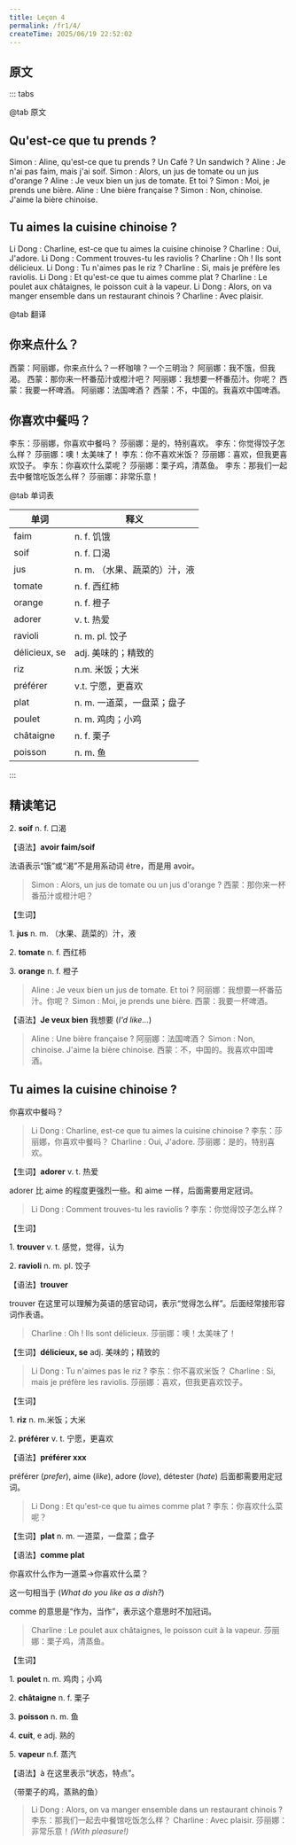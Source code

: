 ```yaml
---
title: Leçon 4
permalink: /fr1/4/
createTime: 2025/06/19 22:52:02
---
```


## 原文

::: tabs

@tab 原文

## Qu'est-ce que tu prends ?

Simon : Aline, qu'est-ce que tu prends ? Un Café ? Un sandwich ?
Aline : Je n'ai pas faim, mais j'ai soif.
Simon : Alors, un jus de tomate ou un jus d'orange ?
Aline : Je veux bien un jus de tomate. Et toi ?
Simon : Moi, je prends une bière.
Aline : Une bière française ?
Simon : Non, chinoise. J'aime la bière chinoise.

## Tu aimes la cuisine chinoise ?

Li Dong : Charline, est-ce que tu aimes la cuisine chinoise ?
Charline : Oui, J'adore.
Li Dong : Comment trouves-tu les raviolis ?
Charline : Oh ! Ils sont délicieux.
Li Dong : Tu n'aimes pas le riz ?
Charline : Si, mais je préfère les raviolis.
Li Dong : Et qu'est-ce que tu aimes comme plat ?
Charline : Le poulet aux châtaignes, le poisson cuit à la vapeur.
Li Dong : Alors, on va manger ensemble dans un restaurant chinois ?
Charline : Avec plaisir.

@tab 翻译

## 你来点什么？

西蒙：阿丽娜，你来点什么？一杯咖啡？一个三明治？
阿丽娜：我不饿，但我渴。
西蒙：那你来一杯番茄汁或橙汁吧？
阿丽娜：我想要一杯番茄汁。你呢？
西蒙：我要一杯啤酒。
阿丽娜：法国啤酒？
西蒙：不，中国的。我喜欢中国啤酒。

## 你喜欢中餐吗？

李东：莎丽娜，你喜欢中餐吗？
莎丽娜：是的，特别喜欢。
李东：你觉得饺子怎么样？
莎丽娜：噢！太美味了！
李东：你不喜欢米饭？
莎丽娜：喜欢，但我更喜欢饺子。
李东：你喜欢什么菜呢？
莎丽娜：栗子鸡，清蒸鱼。
李东：那我们一起去中餐馆吃饭怎么样？
莎丽娜：非常乐意！

@tab 单词表

| 单词            | 释义                |
|---------------|-------------------|
| faim          | n. f. 饥饿          |
| soif          | n. f. 口渴          |
| jus           | n. m. （水果、蔬菜的）汁，液 |
| tomate        | n. f. 西红柿         |
| orange        | n. f. 橙子          |
| adorer        | v. t. 热爱          |
| ravioli       | n. m. pl. 饺子      |
| délicieux, se | adj. 美味的；精致的      |
| riz           | n.m. 米饭；大米        |
| préférer      | v.t. 宁愿，更喜欢       |
| plat          | n. m. 一道菜，一盘菜；盘子  |
| poulet        | n. m. 鸡肉；小鸡       |
| châtaigne     | n. f. 栗子          |
| poisson       | n. m. 鱼           |


:::

## 精读笔记

2. **soif** n. f. 口渴

【语法】**avoir faim/soif**

法语表示“饿”或“渴”不是用系动词 être，而是用 avoir。

 

> Simon : Alors, un jus de tomate ou un jus d'orange ?
西蒙：那你来一杯番茄汁或橙汁吧？
> 

【生词】

1. **jus** n. m. （水果、蔬菜的）汁，液

2. **tomate** n. f. 西红柿

3. **orange** n. f. 橙子

 

> Aline : Je veux bien un jus de tomate. Et toi ?
阿丽娜：我想要一杯番茄汁。你呢？
Simon : Moi, je prends une bière.
西蒙：我要一杯啤酒。
> 

【语法】**Je veux bien** 我想要 (*I'd like...*)

 

> Aline : Une bière française ?
阿丽娜：法国啤酒？
Simon : Non, chinoise. J'aime la bière chinoise.
西蒙：不，中国的。我喜欢中国啤酒。
> 

 

## Tu aimes la cuisine chinoise ?
你喜欢中餐吗？

> Li Dong : Charline, est-ce que tu aimes la cuisine chinoise ?
李东：莎丽娜，你喜欢中餐吗？
Charline : Oui, J'adore.
莎丽娜：是的，特别喜欢。
> 

【生词】**adorer** v. t. 热爱

adorer 比 aime 的程度更强烈一些。和 aime 一样，后面需要用定冠词。

 

> Li Dong : Comment trouves-tu les raviolis ?
李东：你觉得饺子怎么样？
> 

【生词】

1. **trouver** v. t. 感觉，觉得，认为

2. **ravioli** n. m. pl. 饺子

【语法】**trouver**

trouver 在这里可以理解为英语的感官动词，表示“觉得怎么样”。后面经常接形容词作表语。

 

> Charline : Oh ! Ils sont délicieux.
莎丽娜：噢！太美味了！
> 

【生词】**délicieux, se** 
adj. 美味的；精致的

 

> Li Dong : Tu n'aimes pas le riz ?
李东：你不喜欢米饭？
Charline : Si, mais je préfère les raviolis.
莎丽娜：喜欢，但我更喜欢饺子。
> 

【生词】

1. **riz** n. m.米饭；大米

2. **préférer** v. t. 宁愿，更喜欢

【语法】**préférer xxx**

préférer (*prefer*), aime (*like*), adore (*love*), détester (*hate*) 后面都需要用定冠词。

 

> Li Dong : Et qu'est-ce que tu aimes comme plat ?
李东：你喜欢什么菜呢？
> 

【生词】**plat** n. m. 一道菜，一盘菜；盘子

【语法】**comme plat**

你喜欢什么作为一道菜→你喜欢什么菜？

这一句相当于 (*What do you like as a dish?*)

comme 的意思是“作为，当作”，表示这个意思时不加冠词。

 

> Charline : Le poulet aux châtaignes, le poisson cuit à la vapeur.
莎丽娜：栗子鸡，清蒸鱼。
> 

【生词】

1. **poulet** n. m. 鸡肉；小鸡

2. **châtaigne** n. f. 栗子

3. **poisson** n. m. 鱼

4. **cuit**, e adj. 熟的

5. **vapeur** n.f. 蒸汽

【语法】à 在这里表示“状态，特点”。

（带栗子的鸡，蒸熟的鱼）

 

> Li Dong : Alors, on va manger ensemble dans un restaurant chinois ?
李东：那我们一起去中餐馆吃饭怎么样？
Charline : Avec plaisir.
莎丽娜：非常乐意！*(With pleasure!)*
>